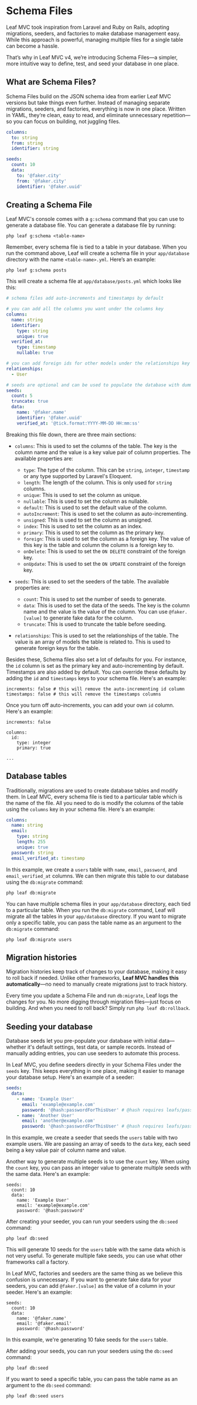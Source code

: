 # Schema Files

Leaf MVC took inspiration from Laravel and Ruby on Rails, adopting migrations, seeders, and factories to make database management easy. While this approach is powerful, managing multiple files for a single table can become a hassle.

That’s why in Leaf MVC v4, we’re introducing Schema Files—a simpler, more intuitive way to define, test, and seed your database in one place.

## What are Schema Files?

Schema Files build on the JSON schema idea from earlier Leaf MVC versions but take things even further. Instead of managing separate migrations, seeders, and factories, everything is now in one place. Written in YAML, they’re clean, easy to read, and eliminate unnecessary repetition—so you can focus on building, not juggling files.

```yml [flights.yml]
columns:
  to: string
  from: string
  identifier: string

seeds:
  count: 10
  data:
    to: '@faker.city'
    from: '@faker.city'
    identifier: '@faker.uuid'
```

## Creating a Schema File

Leaf MVC's console comes with a `g:schema` command that you can use to generate a database file. You can generate a database file by running:

```bash:no-line-numbers
php leaf g:schema <table-name>
```

Remember, every schema file is tied to a table in your database. When you run the command above, Leaf will create a schema file in your `app/database` directory with the name `<table-name>.yml`. Here’s an example:

```bash:no-line-numbers
php leaf g:schema posts
```

This will create a schema file at `app/database/posts.yml` which looks like this:

```yml [posts.yml]
# schema files add auto-increments and timestamps by default

# you can add all the columns you want under the columns key
columns:
  name: string
  identifier:
    type: string
    unique: true
  verified_at:
    type: timestamp
    nullable: true

# you can add foreign ids for other models under the relationships key key
relationships:
  - User

# seeds are optional and can be used to populate the database with dummy data
seeds:
  count: 5
  truncate: true
  data:
    name: '@faker.name'
    identifier: '@faker.uuid'
    verified_at: '@tick.format:YYYY-MM-DD HH:mm:ss'
```

Breaking this file down, there are three main sections:

- `columns`: This is used to set the columns of the table. The key is the column name and the value is a key value pair of column properties. The available properties are:
  - `type`: The type of the column. This can be `string`, `integer`, `timestamp` or any type supported by Laravel's Eloquent.
  - `length`: The length of the column. This is only used for `string` columns.
  - `unique`: This is used to set the column as unique.
  - `nullable`: This is used to set the column as nullable.
  - `default`: This is used to set the default value of the column.
  - `autoIncrement`: This is used to set the column as auto-incrementing.
  - `unsigned`: This is used to set the column as unsigned.
  - `index`: This is used to set the column as an index.
  - `primary`: This is used to set the column as the primary key.
  - `foreign`: This is used to set the column as a foreign key. The value of this key is the table and column the column is a foreign key to.
  - `onDelete`: This is used to set the `ON DELETE` constraint of the foreign key.
  - `onUpdate`: This is used to set the `ON UPDATE` constraint of the foreign key.

- `seeds`: This is used to set the seeders of the table. The available properties are:
  - `count`: This is used to set the number of seeds to generate.
  - `data`: This is used to set the data of the seeds. The key is the column name and the value is the value of the column. You can use `@faker.[value]` to generate fake data for the column. <!-- You can also use `{{ [value] }}` to use PHP code, but this is a separate PHP thread which means you can't use variables from the current scope. -->
  - `truncate`: This is used to truncate the table before seeding.

- `relationships`: This is used to set the relationships of the table. The value is an array of models the table is related to. This is used to generate foreign keys for the table.

Besides these, Schema files also set a lot of defaults for you. For instance, the `id` column is set as the primary key and auto-incrementing by default. Timestamps are also added by default. You can override these defaults by adding the `id` and `timestamps` keys to your schema file. Here's an example:

```yml:no-line-numbers [posts.yml]
increments: false # this will remove the auto-incrementing id column
timestamps: false # this will remove the timestamps columns
```

Once you turn off auto-increments, you can add your own `id` column. Here's an example:

```yml:no-line-numbers [posts.yml]
increments: false

columns:
  id:
    type: integer
    primary: true

...
```

## Database tables

Traditionally, migrations are used to create database tables and modify them. In Leaf MVC, every schema file is tied to a particular table which is the name of the file. All you need to do is modify the columns of the table using the `columns` key in your schema file. Here's an example:

```yml [users.yml]
columns:
  name: string
  email:
    type: string
    length: 255
    unique: true
  password: string
  email_verified_at: timestamp
```

In this example, we create a `users` table with `name`, `email`, `password`, and `email_verified_at` columns. We can then migrate this table to our database using the `db:migrate` command:

```bash:no-line-numbers
php leaf db:migrate
```

You can have multiple schema files in your `app/database` directory, each tied to a particular table. When you run the `db:migrate` command, Leaf will migrate all the tables in your `app/database` directory. If you want to migrate only a specific table, you can pass the table name as an argument to the `db:migrate` command:

```bash:no-line-numbers
php leaf db:migrate users
```

<!-- ## Database migrations vs data migrations

Usually, when making substancial changes to your database, you would create a migration file which is usually in charge of modifying the structure of your database. In some situations, you might want to run some kind of data migration which may copy data from one table to another, or run some kind of data manipulation on your recently migrated database. Some frameworks combine these two into one, but in Leaf MVC, we separate these two because we believe they are two different things. While database migrations are common, data migrations are not so common and are usually done manually.

Leaf MVC provides database scripts which you can use to handle your data migrations. Separating database migrations from data migrations allows you to safely roll-back your data migrations without affecting your database structure. Here's an example of a database script:

```php [ImportUsersFromOldTable.php]
<?php

use App\Models\User;

class ImportUsersFromOldTable
{
  public function up()
  {
    $oldUsers = getOldUsersAndMapToNewUsers();

    foreach ($oldUsers as $oldUser) {
      User::create([
        'name' => $oldUser->name,
        'email' => $oldUser->email,
        'password' => $oldUser->password,
        'is_from_old_table' => true
      ]);
    }
  }

  public function down()
  {
    User::where('is_from_old_table', true)->delete();
  }
}
```

Now you just need to run the script using the `db:script` command:

```bash:no-line-numbers
php leaf db:script ImportUsersFromOldTable
``` -->

## Migration histories

Migration histories keep track of changes to your database, making it easy to roll back if needed. Unlike other frameworks, **Leaf MVC handles this automatically**—no need to manually create migrations just to track history.

Every time you update a Schema File and run `db:migrate`, Leaf logs the changes for you. No more digging through migration files—just focus on building. And when you need to roll back? Simply run `php leaf db:rollback`.

## Seeding your database

Database seeds let you pre-populate your database with initial data—whether it's default settings, test data, or sample records. Instead of manually adding entries, you can use seeders to automate this process.

In Leaf MVC, you define seeders directly in your Schema Files under the `seeds` key. This keeps everything in one place, making it easier to manage your database setup. Here's an example of a seeder:

```yml [users.yml]
seeds:
  data:
    - name: 'Example User'
      email: 'example@example.com'
      password: '@hash:passwordForThisUser' # @hash requires leafs/password
    - name: 'Another User'
      email: 'another@example.com'
      password: '@hash:passwordForThisUser' # @hash requires leafs/password
```

In this example, we create a seeder that seeds the `users` table with two example users. We are passing an array of seeds to the `data` key, each seed being a key value pair of column name and value.

Another way to generate multiple seeds is to use the `count` key. When using the `count` key, you can pass an integer value to generate multiple seeds with the same data. Here's an example:

```yml{2} [users.yml]
seeds:
  count: 10
  data:
    name: 'Example User'
    email: 'example@example.com'
    password: '@hash:password'
```

After creating your seeder, you can run your seeders using the `db:seed` command:

```bash:no-line-numbers
php leaf db:seed
```

This will generate 10 seeds for the `users` table with the same data which is not very useful. To generate multiple fake seeds, you can use what other frameworks call a factory.

In Leaf MVC, factories and seeders are the same thing as we believe this confusion is unnecessary. If you want to generate fake data for your seeders, you can add `@faker.[value]` as the value of a column in your seeder. Here's an example:

```yml{4,5} [users.yml]
seeds:
  count: 10
  data:
    name: '@faker.name'
    email: '@faker.email'
    password: '@hash:password'
```

In this example, we're generating 10 fake seeds for the `users` table.

After adding your seeds, you can run your seeders using the `db:seed` command:

```bash:no-line-numbers
php leaf db:seed
```

If you want to seed a specific table, you can pass the table name as an argument to the `db:seed` command:

```bash:no-line-numbers
php leaf db:seed users
```
